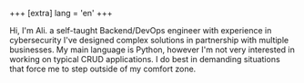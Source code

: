 +++
[extra]
lang = 'en'
+++

Hi, I'm Ali. a self-taught Backend/DevOps engineer with experience in cybersecurity I've designed complex solutions in partnership with multiple businesses. My main language is Python, however I'm not very interested in working on typical CRUD applications. I do best in demanding situations that force me to step outside of my comfort zone.